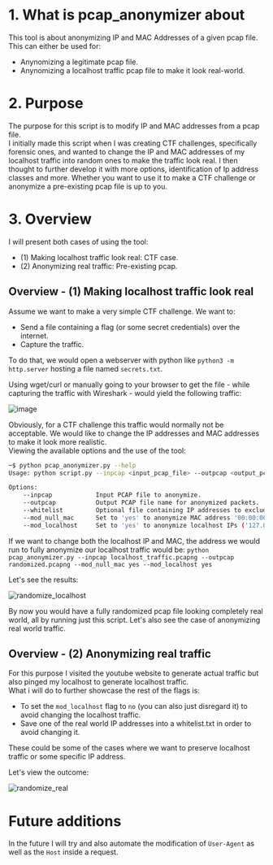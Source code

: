 # 1. What is pcap_anonymizer about
This tool is about anonymizing IP and MAC Addresses of a given pcap file. This can either be used for:
- Anynomizing a legitimate pcap file.  
- Anynomizing a localhost traffic pcap file to make it look real-world.  

# 2. Purpose
The purpose for this script is to modify IP and MAC addresses from a pcap file.  
I initially made this script when I was creating CTF challenges, specifically forensic ones, and wanted to change the IP and MAC addresses of my localhost traffic into random ones to make the traffic look real. I then thought to further develop it with more options, identification of Ip address classes and more. Whether you want to use it to make a CTF challenge or anonymize a pre-existing pcap file is up to you.

# 3. Overview
I will present both cases of using the tool:
- (1) Making localhost traffic look real: CTF case.
- (2) Anonymizing real traffic: Pre-existing pcap. 

## Overview - (1) Making localhost traffic look real
Assume we want to make a very simple CTF challenge. We want to:
- Send a file containing a flag (or some secret credentials) over the internet.
- Capture the traffic.

To do that, we would open a webserver with python like ```python3 -m http.server``` hosting a file named ```secrets.txt```.  

Using wget/curl or manually going to your browser to get the file - while capturing the traffic with Wireshark - would yield the following traffic:  

![image](https://github.com/user-attachments/assets/1ff1de4f-2bc1-4c05-8db9-c76afbc1a9b4)

Obviously, for a CTF challenge this traffic would normally not be acceptable. We would like to change the IP addresses and MAC addresses to make it look more realistic.  
Viewing the available options and the use of the tool:  
```sh
─$ python pcap_anonymizer.py --help
Usage: python script.py --inpcap <input_pcap_file> --outpcap <output_pcap_file> [--whitelist <file>] [--mod_null_mac <yes|no>] [--mod_localhost <yes|no>]

Options:
    --inpcap            Input PCAP file to anonymize.
    --outpcap           Output PCAP file name for anonymized packets.
    --whitelist         Optional file containing IP addresses to exclude from anonymization.
    --mod_null_mac      Set to 'yes' to anonymize MAC address '00:00:00:00:00:00', 'no' to preserve it. Default: no.
    --mod_localhost     Set to 'yes' to anonymize localhost IPs ('127.0.0.1'), 'no' to preserve them. Default: no.
```

If we want to change both the localhost IP and MAC, the address we would run to fully anonymize our localhost traffic would be:
```python pcap_anonymizer.py --inpcap localhost_traffic.pcapng --outpcap randomized.pcapng --mod_null_mac yes --mod_localhost yes```

Let's see the results:  

![randomize_localhost](https://github.com/user-attachments/assets/e1b442c0-68c0-47fa-8cca-9c711290d732)

By now you would have a fully randomized pcap file looking completely real world, all by running just this script. Let's also see the case of anonymizing real world traffic.

## Overview - (2) Anonymizing real traffic
For this purpose I visited the youtube website to generate actual traffic but also pinged my localhost to generate localhost traffic.  
What i will do to further showcase the rest of the flags is:  
- To set the ```mod_localhost``` flag to ```no``` (you can also just disregard it) to avoid changing the localhost traffic.
- Save one of the real world IP addresses into a whitelist.txt in order to avoid changing it.

These could be some of the cases where we want to preserve localhost traffic or some specific IP address.  

Let's view the outcome:  

![randomize_real](https://github.com/user-attachments/assets/fdafbaf4-25a6-4d58-873c-a7f7d4db1efe)

# Future additions
In the future I will try and also automate the modification of ```User-Agent``` as well as the ```Host``` inside a request.
